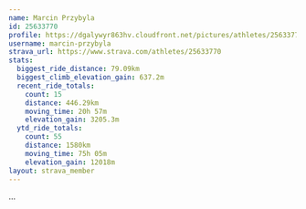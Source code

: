 ```yaml
---
name: Marcin Przybyla
id: 25633770
profile: https://dgalywyr863hv.cloudfront.net/pictures/athletes/25633770/12947173/2/large.jpg
username: marcin-przybyla
strava_url: https://www.strava.com/athletes/25633770
stats:
  biggest_ride_distance: 79.09km
  biggest_climb_elevation_gain: 637.2m
  recent_ride_totals:
    count: 15
    distance: 446.29km
    moving_time: 20h 57m
    elevation_gain: 3205.3m
  ytd_ride_totals:
    count: 55
    distance: 1580km
    moving_time: 75h 05m
    elevation_gain: 12018m
layout: strava_member
--- 
```

...
